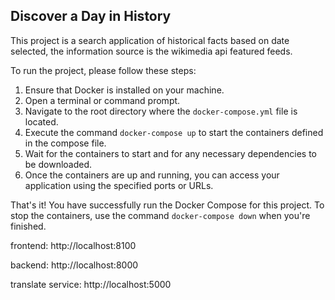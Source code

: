 ## Discover a Day in History

This project is a search application of historical facts based on date selected,
the information source is the wikimedia api featured feeds.


To run the project, please follow these steps:

1. Ensure that Docker is installed on your machine.
2. Open a terminal or command prompt.
3. Navigate to the root directory where the `docker-compose.yml` file is located.
4. Execute the command `docker-compose up` to start the containers defined in the compose file.
5. Wait for the containers to start and for any necessary dependencies to be downloaded.
6. Once the containers are up and running, you can access your application using the specified ports or URLs.

That's it! You have successfully run the Docker Compose for this project. To stop the containers, use the command `docker-compose down` when you're finished.

frontend:
http://localhost:8100

backend:
http://localhost:8000

translate service:
http://localhost:5000
